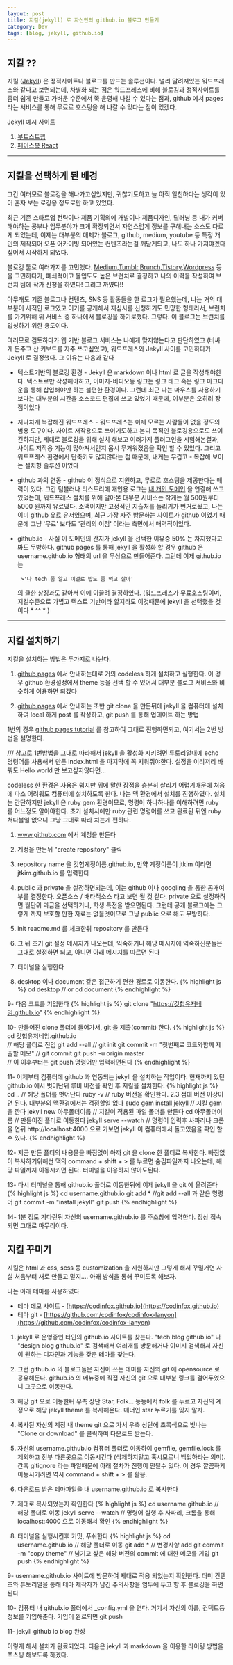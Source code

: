```yaml
---
layout: post
title: 지킬(jekyll) 로 자신만의 github.io 블로그 만들기
category: Dev
tags: [blog, jekyll, github.io]
---
```


## 지킬 ??

지킬 ([Jekyll](http://jekyllrb.com)) 은 정적사이트나 블로그를 만드는 솔루션이다. 널리 알려져있는 워드프레스와 같다고 보면되는데, 차별화 되는 점은 워드프레스에 비해 블로깅과 정적사이트를 좀더 쉽게 만들고 가벼운 수준에서 쭉 운영해 나갈 수 있다는 점과, github 에서 pages 라는 서비스를 통해 무료로 호스팅을 해 나갈 수 있다는 점이 있겠다.

Jekyll 예시 사이트
1. [부트스트랩](https://react-bootstrap.github.io)
2. [페이스북 React](https://facebook.github.io/react/)


-----



## 지킬을 선택하게 된 배경

 그간 여러모로 블로깅을 해나가고싶었지만, 귀찮기도하고 늘 아직 일천하다는 생각이 있어 혼자 보는 로깅용 정도로만 하고 있었다.

 최근 기존 스타트업 전략이나 제품 기획외에 개발이나 제품디자인, 딥러닝 등 내가 커버해야하는 공부나 업무분야가 크게 확장되면서 자연스럽게 정보를 구해내는 소스도 다르게 되었는데, 이제는 대부분의 매체가 블로그, github, medium, youtube 등 특정 개인의 제작되어 오픈 어카이빙 되어있는 컨텐츠라는걸 깨닫게되고, 나도 하나 가져야겠다 싶어서 시작하게 되었다. 
 
 블로깅 툴로 여러가지를 고민했다. [Medium](http://www.medium.com),[Tumblr](www.tumblr.com),[Brunch](www.brunch.co.kr),[Tistory](www.tistory.co.kr),[Wordpress](www.wordpress.co.kr) 등을 고민하다가, 폐쇄적이고 몰입도도 높은 브런치로 결정하고 나의 이력을 작성하여 브런치 팀에 작가 신청을 하였다! 그리고 까였다!! 
 
 아무래도 기존 블로그나 컨텐츠, SNS 등 활동들을 한 로그가 필요했는데, 나는 거의 대부분이 사적인 로그였고 이거를 공개해서 재심사를 신청하기도 민망한 형태라서, 브런치를 가기위해 위 서비스 중 하나에서 블로깅을 하기로했다. 그렇다. 이 블로그는 브런치를 입성하기 위한 용도이다. 
 
 여러모로 검토하다가 웹 기반 블로그 서비스는 나에게 맞지않는다고 판단하였고 (비싸게 돈주고 산 키보드를 자주 쓰고싶었고), 워드프레스와 Jekyll 사이를 고민하다가 Jekyll 로 결정했다. 그 이유는 다음과 같다 
 
 * 텍스트기반의 블로깅 환경 - Jekyll 은 markdown 이나 html 로 글을 작성해야한다. 텍스트로만 작성해야하고, 이미지-비디오등 링크는 링크 태그 혹은 링크 마크다운을 통해 삽입해야만 하는 불편한 환경이다. 그런데 최근 나는 마우스를 사용하기보다는 대부분의 시간을 소스코드 편집에 쓰고 있었기 때문에, 이부분은 오히려 장점이었다
 
 * 지나치게 복잡해진 워드프레스 - 워드프레스는 이제 모르는 사람들이 없을 정도의 범용 도구이다. 사이트 저작용으로 쓰이기도하고 본디 목적인 블로깅용으로도 쓰이긴하지만, 제대로 블로깅을 위해 설치 해보고 여러가지 플러그인을 시험해본결과, 사이트 저작용 기능이 많아져서인지 몹시 무거워졌음을 확인 할 수 있었다. 그리고 워드프레스 환경에서 단축키도 많지않다는 점 때문에, 내게는 무겁고 - 복잡해 보이는 설치형 솔루션 이었다
 
 * github 과의 연동 - github 이 정식으로 지원하고, 무료로 호스팅을 제공한다는 매력이 있다. 그간 텀블러나 티스토리에 개인용 로그는 [내 개인 도메인](www.iamjtkim.com) 을 연결해 쓰고있었는데, 워드프레스 설치를 위해 알아본 대부분 서비스는 작게는 월 500원부터 5000 원까지 유료였다. 소액이지만 고정적인 지출처를 늘리기가 번거로웠고, 나는 이미 github 유료 유저였으며, 최근 가장 자주 방문하는 사이트가 github 이었기 때문에 그냥 '무료' 보다도 '관리의 이점' 이라는 측면에서 매력적이었다.

 * github.io - 사실 이 도메인의 간지가 jekyll 을 선택한 이유중 50% 는 차지했다고 봐도 무방하다. github pages 를 통해 jekyll 을 활성화 할 경우 github 은 username.github.io 형태의 url 을 무상으로 만들어준다. 그런데 이제 github.io 는 

		>'나 tech 좀 알고 이걸로 밥도 좀 먹고 살아' 
		
	의 쿨한 상징과도 같아서 이에 이끌려 결정하였다. (워드프레스가 무료호스팅이며, 지킬수준으로 가볍고 텍스트 기반이라 할지라도 이것때문에 jekyll 을 선택했을 것이다 * ^^ * )


-----



## 지킬 설치하기

지킬을 설치하는 방법은 두가지로 나뉜다. 

1. [github pages](http://pages.github.com) 에서 안내하는대로 거의 codeless 하게 설치하고 실행한다. 이 경우 github 환경설정에서 theme 등을 선택 할 수 있어서 대부분 블로그 서비스와 비슷하게 이용하면 되겠다

2. [github pages](http://pages.github.com) 에서 안내하는 초반 git clone 을 만든뒤에 jekyll 을 컴퓨터에 설치하여 local 하게 post 를 작성하고, git push 를 통해 업데이트 하는 방법


1번의 경우 [github pages tutorial](http://pages.github.com) 를 참고하여 그대로 진행하면되고, 여기서는 2번 방법을 설명한다.

/// 참고로 1번방법을 그대로 따라해서 jekyll 을 활성화 시키려면 튜토리얼내에 echo 명령어를 사용해서 만든 index.html 을 마지막에 꼭 지워줘야한다. 설정을 이리저리 바꿔도 Hello world 만 보고싶지않다면...

codeless 한 환경은 사용은 쉽지만 위에 말한 장점을 충분히 살리기 어렵기때문에 처음에 다소 어려워도 컴퓨터에 설치하도록 한다. 나는 맥 환경에서 설치를 진행하였다. 설치는 간단하지만 jekyll 은 ruby gem 환경이므로, 명령어 하나하나를 이해하려면 ruby 를 어느정도 알아야한다. 초기 설치시에만 ruby 관련 명령어를 쓰고 완료된 뒤엔 ruby 쳐다볼일 없으니 그냥 그대로 따라 치는게 편하다.

1. www.github.com 에서 계정을 만든다

2. 계정을 만든뒤 "create repository" 클릭

3. repository name 을 깃헙계정이름.github.io, 만약 계정이름이 jtkim 이라면 jtkim.github.io 를 입력한다

4. public 과 private 을 설정하면되는데, 이는 github 이나 googling 을 통한 공개여부를 결정한다. 오픈소스 / 배타적소스 라고 보면 될 것 같다. private 으로 설정하려면 월단위 과금을 선택하거나, 학생 특전을 받으면된다. 그런데 공개 블로그에는 그렇게 까지 보호할 만한 자료는 없을것이므로 그냥 public 으로 해도 무방하다.

5. init readme.md 를 체크한뒤 repository 를 만든다

6. 그 뒤 초기 git 설정 메시지가 나오는데, 익숙하거나 해당 메시지에 익숙하신분들은 그대로 설정하면 되고, 아니면 아래 메시지를 따르면 된다

7. 터미널을 실행한다

8. desktop 이나 document 같은 접근하기 편한 경로로 이동한다. {% highlight js %} 
cd desktop
// or 
cd document
{% endhighlight %} 

9- 다음 코드를 기입한다 {% highlight js %} 
git clone "https://깃헙유저네임.github.io"
{% endhighlight %}

10- 만들어진 clone 폴더에 들어가서, git 을 제출(commit) 한다. {% highlight js %} 
cd 깃헙유저네임.github.io  
// 해당 폴더로 진입 
git add --all
// git init
git commit -m "첫번째로 코드와함께 제출할 메모"
// git commit
git push -u origin master  
// 이 이후부터는 git push 명령어만 입력하면된다
{% endhighlight %}

11- 이제부터 컴퓨터에 github 과 연동되는 jekyll 을 설치하는 작업이다. 현재까지 있던 github.io 에서 벗어난뒤 루비 버전을 확인 후 지킬을 설치한다.
{% highlight js %}
cd ..
// 해당 폴더를 벗어난다
ruby -v
// ruby 버전을 확인한다. 2.3 점대 버전 이상이면 된다. 대부분의 맥환경에서는 걱정할일 없다 
sudo gem install jekyll
// 지킬 gem 을 깐다
jekyll new 아무폴더이름
// 지킬이 적용된 파일 폴더를 만든다 
cd 아무폴더이름
// 만들어진 폴더로 이동한다
jekyll serve --watch 
// 명령어 입력후 사파리나 크롬을 연뒤 http://localhost:4000 으로 가보면 jekyll 이 컴퓨터에서 돌고있음을 확인 할 수 있다. 
{% endhighlight %}

12- 지금 만든 폴더의 내용물을 빠짐없이 아까 git 을 clone 한 폴더로 복사한다. 빠짐없이 복사하기위해선 맥의 command + shift + > 를 누르면 숨김파일까지 나오는데, 해당 파일까지 이동시키면 된다. 터미널을 이용하지 않아도된다.

13- 다시 터미널을 통해 github.io 폴더로 이동한뒤에 이제 jekyll 을 git 에 올려준다 
{% highlight js %}
cd username.github.io
git add * 
//git add --all 과 같은 명령어
git commit -m "install jekyll"
git push
{% endhighlight %}

14- 1분 정도 기다린뒤 자신의 username.github.io 를 주소창에 입력한다. 정상 접속 되면 그대로 마무리이다.



## 지킬 꾸미기
 지킬은 html 과 css, scss 등 customization 을 지원하지만 그렇게 해서 꾸밀거면 사실 처음부터 새로 만들고 말지.... 아래 방식을 통해 꾸미도록 해보자.
 
 
 나는 아래 테마를 사용하였다 
* 테마 데모 사이트 - [https://codinfox.github.io](https://codinfox.github.io)
* 테마 git - [https://github.com/codinfox/codinfox-lanyon](https://github.com/codinfox/codinfox-lanyon)



1. jekyll 로 운영중인 타인의 github.io 사이트를 찾는다. "tech blog github.io" 나 "design blog github.io" 로 검색해서 여러개를 방문해거나 이미지 검색해서 자신이 원하는 디자인과 기능을 갖춘 테마를 찾는다. 

2. 그런 github.io 의 블로그들은 자신이 쓰는 테마를 자신의 git 에 opensource 로 공유해둔다. github.io 의 메뉴중에 직접 자신의 git 으로 대부분 링크를 걸어두었으니 그곳으로 이동한다. 

3. 해당 git 으로 이동한뒤 우측 상단 Star, Folk... 등등에서 folk 를 누르고 자신의 계정으로 해당 jekyll theme 를 복사해온다. 매너인 star 누르기를 잊지 말자. 

4. 복사된 자신의 계정 내 theme git 으로 가서 우측 상단에 초록색으로 빛나는 "Clone or download" 를 클릭하여 다운로드 받는다. 

5. 자신의 username.github.io 컴퓨터 폴더로 이동하여 gemfile, gemfile.lock 를 제외하고 전부 다른곳으로 이동시킨다 (삭제하지말고 혹시모르니 백업하라는 의미).  간혹 gitignore 라는 파일때문에 아래 절차가 진행이 안될수 있다. 이 경우 깔끔하게 이동시키려면 역시 command + shift + > 를 활용.

6. 다운로드 받은 테마파일을 내 username.github.io 로 복사한다

7. 제대로 복사되었는지 확인한다
{% highlight js %}
cd username.github.io
// 해당 폴더로 이동
jekyll serve --watch
// 명령어 실행 후 사파리, 크롬을 통해 localhost:4000 으로 이동해서 확인
{% endhighlight %}
8. 터미널을 실행시킨후 커밋, 푸쉬한다 
{% highlight js %}
cd username.github.io
// 해당 폴더로 이동
git add *
// 변경사항 add
git commit -m "copy theme"
// 남기고 싶은 해당 버전의 commit 에 대한 메모를 기입
git push
{% endhighlight %}

9- username.github.io 사이트에 방문하여 제대로 적용 되었는지 확인한다. 더미 컨텐츠와 튜토리얼을 통해 테마 제작자가 남긴 주의사항을 염두에 두고 향 후 블로깅을 하면 된다

10- 컴퓨터 내 github.io 폴더에서 _config.yml 을 연다. 거기서 자신의 이름, 컨택트등 정보를 기입해준다. 기입이 완료되면 git push

11- jekyll github io blog 완성


 
 이렇게 해서 설치가 완료되었다. 다음은 jekyll 과 markdown 을 이용한 라이팅 방법을 포스팅 해보도록 하겠다.
 
 
 
 